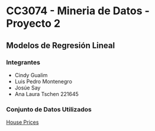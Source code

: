 # CC3074 - Mineria de Datos - Proyecto 2
## Modelos de Regresión Lineal
### Integrantes
* Cindy Gualim
* Luis Pedro Montenegro
* Josúe Say
* Ana Laura Tschen 221645

### Conjunto de Datos Utilizados
[House Prices](https://www.kaggle.com/c/house-prices-advanced-regression-techniques/data)
